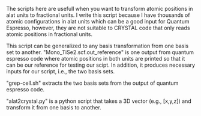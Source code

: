 The scripts here are usefull when you want to transform atomic positions in alat units
to fractional units. I write this script because I have thousands of atomic configurations 
in alat units which can be a good input for Quantum Espresso, however, they are not suitable
to CRYSTAL code that only reads atomic positions in fractional units.

This script can be generalized to any basis transformation from one basis set to another.
"Mono_TiSe2.scf.out_reference" is one output from quantum espresso code where atomic positions
in both units are printed so that it can be our reference for testing our scipt.
In addition, it produces necessary inputs for our script, i.e., the two basis sets.

"grep-cell.sh" extracts the two basis sets from the output of quantum espresso code.


"alat2crystal.py" is a python script that takes a 3D vector (e.g., [x,y,z]) and transform
it from one basis to another.






